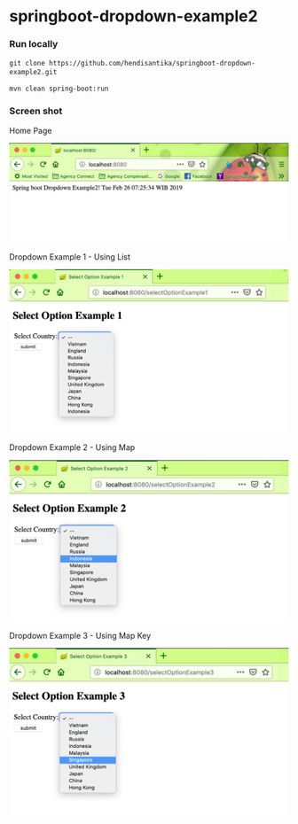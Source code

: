 # springboot-dropdown-example2

### Run locally 

```
git clone https://github.com/hendisantika/springboot-dropdown-example2.git
```

```
mvn clean spring-boot:run
```

### Screen shot

Home Page

![Home Page](img/home.png "Home Page")

Dropdown Example 1 - Using List

![Dropdown Example 1 - Using List](img/select1.png "Dropdown Example 1 - Using List")

Dropdown Example 2 - Using Map

![Dropdown Example 2 - Using Map](img/select2.png "Dropdown Example 2 - Using Map")

Dropdown Example 3 - Using Map Key

![Dropdown Example 3 - Using Map Key](img/select3.png "Dropdown Example 3 - Using Map Key")


